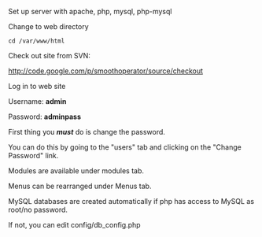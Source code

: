 Set up server with apache, php, mysql, php-mysql

Change to web directory

`cd /var/www/html`

Check out site from SVN:

http://code.google.com/p/smoothoperator/source/checkout

Log in to web site

Username: **admin**

Password: **adminpass**

First thing you _**must**_ do is change the password.

You can do this by going to the "users" tab and clicking on the "Change Password" link.

Modules are available under modules tab.

Menus can be rearranged under Menus tab.

MySQL databases are created automatically if php has access to MySQL as root/no password.

If not, you can edit config/db\_config.php